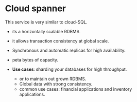 # Cloud spanner

This service is very similar to cloud-SQL.

- its a horizontally scalable RDBMS.
- it allows transaction consistency at global scale.
- Synchronous and automatic replicas for high availability.
- peta bytes of capacity.

- **Use cases**: sharding your databases for high throughput.
  - or to maintain out grown RDBMS.
  - Global data with strong consistency.
  - common use cases: financial applications and inventory applications.
